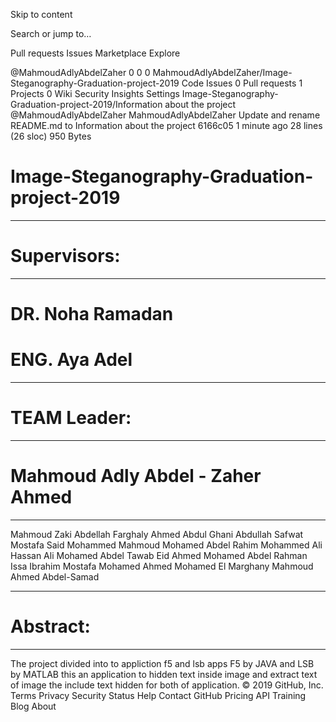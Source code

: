 Skip to content
 
Search or jump to…

Pull requests
Issues
Marketplace
Explore
 
@MahmoudAdlyAbdelZaher 
0
0 0 MahmoudAdlyAbdelZaher/Image-Steganography-Graduation-project-2019
 Code  Issues 0  Pull requests 1  Projects 0  Wiki  Security  Insights  Settings
Image-Steganography-Graduation-project-2019/Information about the project
@MahmoudAdlyAbdelZaher MahmoudAdlyAbdelZaher Update and rename README.md to Information about the project
6166c05 1 minute ago
28 lines (26 sloc)  950 Bytes
  
# Image-Steganography-Graduation-project-2019
----------------------------------------------------------------
# Supervisors:
--------------
#    DR. Noha Ramadan
#    ENG. Aya Adel
----------------------------------------------------------------
# TEAM Leader:
--------------
#    Mahmoud Adly Abdel - Zaher Ahmed
----------------------------------------------------------------
Mahmoud Zaki Abdellah Farghaly
Ahmed Abdul Ghani Abdullah
Safwat Mostafa Said Mohammed
Mahmoud Mohamed Abdel Rahim
Mohammed Ali Hassan Ali
Mohamed Abdel Tawab Eid Ahmed
Mohamed Abdel Rahman Issa Ibrahim
Mostafa Mohamed Ahmed Mohamed El Marghany
Mahmoud Ahmed Abdel-Samad

--------------------------------------------------------------
# Abstract:
-----------
The project divided into to appliction f5 and lsb apps
  F5 by JAVA and LSB by MATLAB
  this an application to hidden text inside image and extract text of image the include text hidden for both of application.
© 2019 GitHub, Inc.
Terms
Privacy
Security
Status
Help
Contact GitHub
Pricing
API
Training
Blog
About
